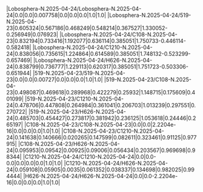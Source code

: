 |Lobosphera-N.2025-04-24/Lobosphera-N.2025-04-24|0.0|0.0|0.007758|0.0|0.0|0.0|1.0|1.0|
|Lobosphera-N.2025-04-24/519-N.2025-04-23|0.605324|0.567186|0.468249|0.548214|0.367527|1.330052-0.256949|0.076923|
|Lobosphera-N.2025-04-24/C108-N.2025-04-23|0.832194|0.733416|1.192077|0.636114|0.385051|1.750733-0.446114-0.582418|
|Lobosphera-N.2025-04-24/C1210-N.2025-04-24|0.838056|0.735615|1.224864|0.614589|0.385051|1.748132-0.523299-0.657469|
|Lobosphera-N.2025-04-24/H626-N.2025-04-24|0.838799|0.736777|1.229113|0.620317|0.385051|1.751723-0.503306-0.651944|
|519-N.2025-04-23/519-N.2025-04-23|0.0|0.0|0.00727|0.0|0.0|0.0|1.0|1.0|
|519-N.2025-04-23/C108-N.2025-04-23|0.498087|0.469618|0.289968|0.422279|0.25932|1.148715|0.175609|0.401099|
|519-N.2025-04-23/C1210-N.2025-04-24|0.478706|0.447808|0.264984|0.361041|0.206703|1.013239|0.297551|0.270722|
|519-N.2025-04-23/H626-N.2025-04-24|0.485703|0.454427|0.273817|0.381942|0.236125|1.053618|0.24446|0.265197|
|C108-N.2025-04-23/C108-N.2025-04-23|0.0|0.0|2.2204e-16|0.0|0.0|0.0|1.0|1.0|
|C108-N.2025-04-23/C1210-N.2025-04-24|0.141638|0.140666|0.020265|0.147599|0.082611|0.323461|0.91125|0.977915|
|C108-N.2025-04-23/H626-N.2025-04-24|0.095953|0.09542|0.00925|0.09006|0.056434|0.203567|0.969698|0.98344|
|C1210-N.2025-04-24/C1210-N.2025-04-24|0.0|0.0-0.0|0.0|0.0|0.0|1.0|1.0|
|C1210-N.2025-04-24/H626-N.2025-04-24|0.059108|0.05905|0.0035|0.061352|0.038337|0.134698|0.982025|0.994444|
|H626-N.2025-04-24/H626-N.2025-04-24|0.0|0.0-2.2204e-16|0.0|0.0|0.0|1.0|1.0|